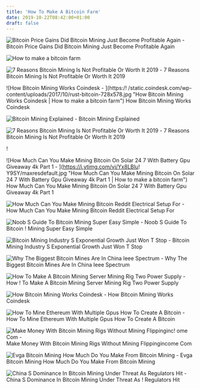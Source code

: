 ```yaml
---
title: 'How To Make A Bitcoin Farm'
date: 2019-10-22T08:42:00+01:00
draft: false
---
```


![Bitcoin Price Gains Did Bitcoin Mining Just Become Profitable Again - ](https://cryptonewsreview.com/wp-content/uploads/2019/05/farm-2852024_1280-3.jpg "Bitcoin Price Gains Did Bitcoin Mining Just Become Profitable Again | How to make a bitcoin farm") Bitcoin Price Gains Did Bitcoin Mining Just Become Profitable Again

![How to make a bitcoin farm](http://xodustech.com/images/bitcoinminer/large/miner-01.jpg "How to make a bitcoin farm") 

![7 Reasons Bitcoin Mining Is Not Profitable Or Worth It 2019 - ](https://www.buybitcoinworldwide.com/wp-content/uploads/2017/03/coins2.png "7 Reasons Bitcoin Mining Is Not Profitable Or Worth It 2019 | How to make a bitcoin farm") 7 Reasons Bitcoin Mining Is Not Profitable Or Worth It 2019

![How Bitcoin Mining Works Coindesk - ](https:/!   /static.coindesk.com/wp-content/uploads/2017/10/rust-bitcoin-728x578.jpg "How Bitcoin Mining Works Coindesk | How to make a bitcoin farm") How Bitcoin Mining Works Coindesk

![Bitcoin Mining Explained - ](https://www.investopedia.com/thmb/Tm3r0q6DeLU2w69h0pr7MFSVmL0=/660x513/filters:no_upscale():max_bytes(150000):strip_icc()/BlockReward-5c0ad88946e0fb0001af7198.png "Bitcoin Mining Explained | How to make a bitcoin farm") Bitcoin Mining Explained

![7 Reasons Bitcoin Mining Is Not Profitable Or Worth It 2019 - ](https://www.buybitcoinworldwide.com/wp-content/uploads/2017/02/hashrate-spike-1024x466.png "7 Reasons Bitcoin Mining Is Not Profitable Or Worth It 2019 | How to make a bitcoin farm") 7 Reasons Bitcoin Mining Is Not Profitable Or Worth It 2019

!

![How Much Can You Make Mining Bitcoin On Solar 24 7 With Battery Gpu Giveaway 4k Part 1 - ](https://i.ytimg.com/vi/Yx8LBlu!   Y9SY/maxresdefault.jpg "How Much Can You Make Mining Bitcoin On Solar 24 7 With Battery Gpu Giveaway 4k Part 1 | How to make a bitcoin farm") How Much Can You Make Mining Bitcoin On Solar 24 7 With Battery Gpu Giveaway 4k Part 1

![How Much Can You Make Mining Bitcoin Reddit Electrical Setup For - ](https://i.redd.it/0dcsr80e7oez.jpg "How Much Can You Make Mining Bitcoin Reddit Electrical Setup For | How to make a bitcoin farm") How Much Can You Make Mining Bitcoin Reddit Electrical Setup For

![Noob S Guide To Bitcoin Mining Super Easy Simple - ](https://i.ytimg.com/vi/Q5hfr5poLl0/maxresdefault.jpg "Noob S Guide To Bitcoin Mining Super Easy Simple | How to make a bitcoin farm") Noob S Guide To Bitcoin ! Mining Super Easy Simple

![Bitcoin Mining Industry S Exponential Growth Just Won T Stop - ](https://news.bitcoin.com/wp-content/uploads/2019/08/miber.jpg "Bitcoin Mining Industry S Exponential Growth Just Won T Stop | How to make a bitcoin farm") Bitcoin Mining Industry S Exponential Growth Just Won T Stop

![Why The Biggest Bitcoin Mines Are In China Ieee Spectrum - ](https://spectrum.ieee.org/image/Mjk2MDU2OQ.jpeg "Why The Biggest Bitcoin Mines Are In China Ieee Spectrum | How to make a bitcoin farm") Why The Biggest Bitcoin Mines Are In China Ieee Spectrum

![How To Make A Bitcoin Mining Server Mining Rig Two Power Supply - ](https://53106-139757-raikfcquaxqncofqfm.stackpathdns.com/wp-content/uploads/2016/07/12gpupsukit-7.jpg "How To Make A Bitcoin Mining Se!   rver Mining Rig Two Power Supply | How to make a bitcoin farm") How ! To Make A Bitcoin Mining Server Mining Rig Two Power Supply

![How Bitcoin Mining Works Coindesk - ](https://static.coindesk.com/wp-content/uploads/2013/08/how-bitcoin-mining-works.jpg "How Bitcoin Mining Works Coindesk | How to make a bitcoin farm") How Bitcoin Mining Works Coindesk

![How To Mine Ethereum With Multiple Gpus How To Create A Bitcoin - ](https://blockoperations.com/wp-content/uploads/2017/04/mining-rigs-1024x576-1024x576.jpg "How To Mine Ethereum With Multiple Gpus How To Create A Bitcoin | How to make a bitcoin farm") How To Mine Ethereum With Multiple Gpus How To Create A Bitcoin

![Make Money With Bitcoin Mining Rigs Without Mining Flippinginc!   ome Com - ](http://flippingincome.com/wp-content/uploads/2019/06/Make-Money-With-Bitcoin-Mining-Rigs-WITHOUT-Mining.jpg "Make Money With Bitcoin Mining Rigs Without Mining Flippingincome Com | How to make a bitcoin farm") Make Money With Bitcoin Mining Rigs Without Mining Flippingincome Com

![Evga Bitcoin Mining How Much Do You Make From Bitcoin Mining - ](https://themerkle.com/wp-content/uploads/2017/08/shutterstock_677752006.jpg "Evga Bitcoin Mining How Much Do You Make From Bitcoin Mining | How to make a bitcoin farm") Evga Bitcoin Mining How Much Do You Make From Bitcoin Mining

![China S Dominance In Bitcoin Mining Under Threat As Regulators Hit - ](https://cms.qz.com/wp-content/uploads/2018/01/bitmain_105-e1515137334211.jpg?quality=75&strip=all&w=410&h=230.584 "China S Dominance In Bitcoin Mining Under Threat As Regulators Hit | How to make a bitcoin farm") China S Dominance In Bitcoin Mining Under Threat As ! Regulators Hit
